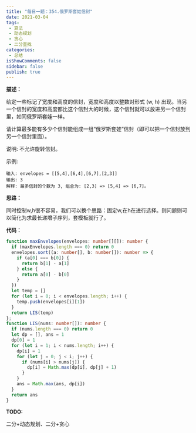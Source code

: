 ```yaml
---
title: "每日一题：354.俄罗斯套娃信封"
date: 2021-03-04
tags:
 - 算法
 - 动态规划
 - 贪心
 - 二分查找
categories:
 - 总结
isShowComments: false
sidebar: false
publish: true
---
```


**描述：**

给定一些标记了宽度和高度的信封，宽度和高度以整数对形式 (w, h) 出现。当另一个信封的宽度和高度都比这个信封大的时候，这个信封就可以放进另一个信封里，如同俄罗斯套娃一样。

请计算最多能有多少个信封能组成一组“俄罗斯套娃”信封（即可以把一个信封放到另一个信封里面）。

说明:
不允许旋转信封。

示例:

```
输入: envelopes = [[5,4],[6,4],[6,7],[2,3]]
输出: 3 
解释: 最多信封的个数为 3, 组合为: [2,3] => [5,4] => [6,7]。
```

**思路：**

同时控制w,h很不容易，我们可以换个思路：固定w,在h在进行选择。则问题则可以简化为求最长递增子序列，套模板就行了。

**代码：**

```typescript
function maxEnvelopes(envelopes: number[][]): number {
  if (maxEnvelopes.length === 0) return 0
  envelopes.sort((a: number[], b: number[]): number => {
    if (a[0] === b[0]) {
      return b[1] - a[1]
    } else {
      return a[0] - b[0]
    }
  })
  let temp = []
  for (let i = 0; i < envelopes.length; i++) {
    temp.push(envelopes[i][1])
  }
  return LIS(temp)
};
function LIS(nums: number[]): number {
  if (nums.length === 0) return 0
  let dp = [], ans = 1
  dp[0] = 1
  for (let i = 1; i < nums.length; i++) {
    dp[i] = 1
    for (let j = 0; j < i; j++) {
      if (nums[i] > nums[j]) {
        dp[i] = Math.max(dp[i], dp[j] + 1)
      }
    }
    ans = Math.max(ans, dp[i])
  }
  return ans
}
```

**TODO:**

二分+动态规划、二分+贪心

